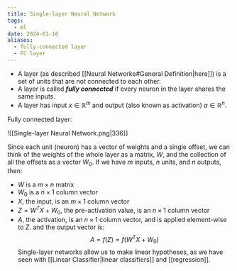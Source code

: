 ```yaml
---
title: Single-layer Neural Network
tags:
  - ml
date: 2024-01-16
aliases:
  - fully-connected layer
  - FC layer
---
```

- A layer (as described [[Neural Networke#General Definition|here]]) is a set of units that are not connected to each other. 
- A layer is called ***fully connected*** if every neuron in the layer shares the same inputs.
- A layer has input $x \in \mathbb{R}^{m}$ and output (also known as activation) $a \in \mathbb{R}^{n}$.

Fully connected layer:

![[Single-layer Neural Network.png|336]]

Since each unit (neuron) has a vector of weights and a single offset, we can think of the weights of the whole layer as a matrix, $W$, and the collection of all the offsets as a vector $W_{0}$. If we have $m$ inputs, $n$ units, and $n$ outputs, then:
- $W$ is a $m\times n$ matrix
- $W_{0}$ is a $n \times 1$ column vector
- $X$, the input, is an $m \times 1$ column vector
- $Z = W^{T}X + W_{0}$, the pre-activation value, is an $n\times 1$ column vector
- $A$, the activation, is an $n\times 1$ column vector, and is applied element-wise to $Z$.
and the output vector is:
$$
A = f(Z) = f(W^{T}X+W_{0})
$$
Single-layer networks allow us to make linear hypotheses, as we have seen with [[Linear Classifier|linear classifiers]] and [[regression]].